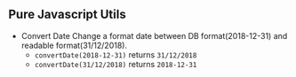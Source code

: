 ## Pure Javascript Utils

  * Convert Date
    Change a format date between DB format(2018-12-31) and readable format(31/12/2018).
    - `convertDate(2018-12-31)` returns `31/12/2018`
    - `convertDate(31/12/2018)` returns `2018-12-31`
